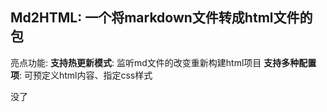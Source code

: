 ## Md2HTML: 一个将markdown文件转成html文件的包

亮点功能:
**支持热更新模式**: 监听md文件的改变重新构建html项目
**支持多种配置项**: 可预定义html内容、指定css样式

没了
